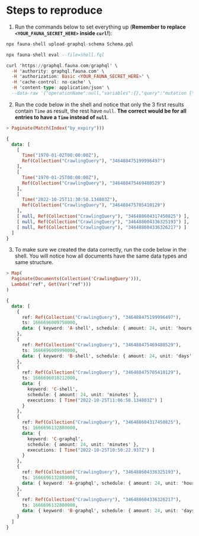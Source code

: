 # Steps to reproduce

1. Run the commands below to set everything up (**Remember to replace `<YOUR_FAUNA_SECRET_HERE>` inside `curl`!**):
```haskell
npx fauna-shell upload-graphql-schema Schema.gql

npx fauna-shell eval --file=shell.fql

curl 'https://graphql.fauna.com/graphql' \
  -H 'authority: graphql.fauna.com' \
  -H 'authorization: Basic <YOUR_FAUNA_SECRET_HERE>' \
  -H 'cache-control: no-cache' \
  -H 'content-type: application/json' \
  --data-raw '{"operationName":null,"variables":{},"query":"mutation {\n  A: createCrawlingQuery(\n    data: {keyword: \"A-graphql\", schedule: {amount: 24, unit: hours}}\n  ) {\n    _id\n  }\n  B: createCrawlingQuery(data: {keyword: \"B-graphql\", schedule: {amount: 24, unit: days}}) {\n    _id\n  }\n  C: createCrawlingQuery(\n    data: {keyword: \"C-graphql\", schedule: {amount: 24, unit: minutes}, executions: [\"2022-10-25T10:50:22.937Z\"]}\n  ) {\n    _id\n  }\n}\n"}'
```
2. Run the code below in the shell and notice that only the 3 first results contain `Time` as result, the rest have `null`. **The correct would be for all entries to have a `Time` instead of `null`**.
```haskell
> Paginate(Match(Index("by_expiry")))

{
  data: [
    [
      Time("1970-01-02T00:00:00Z"),
      Ref(Collection("CrawlingQuery"), "346488475199996497")
    ],
    [
      Time("1970-01-25T00:00:00Z"),
      Ref(Collection("CrawlingQuery"), "346488475469480529")
    ],
    [
      Time("2022-10-25T11:30:50.134803Z"),
      Ref(Collection("CrawlingQuery"), "346488475705410129")
    ],
    [ null, Ref(Collection("CrawlingQuery"), "346488604317450825") ],
    [ null, Ref(Collection("CrawlingQuery"), "346488604336325193") ],
    [ null, Ref(Collection("CrawlingQuery"), "346488604336326217") ]
  ]
}
```
3. To make sure we created the data correctly, run the code below in the shell. You will notice how all documents have the same data types and same structure.
```haskell
> Map(
  Paginate(Documents(Collection('CrawlingQuery'))),
  Lambda('ref', Get(Var('ref')))
)

{
  data: [
    {
      ref: Ref(Collection("CrawlingQuery"), "346488475199996497"),
      ts: 1666696009750000,
      data: { keyword: 'A-shell', schedule: { amount: 24, unit: 'hours' } }
    },
    {
      ref: Ref(Collection("CrawlingQuery"), "346488475469480529"),
      ts: 1666696009990000,
      data: { keyword: 'B-shell', schedule: { amount: 24, unit: 'days' } }
    },
    {
      ref: Ref(Collection("CrawlingQuery"), "346488475705410129"),
      ts: 1666696010212000,
      data: {
        keyword: 'C-shell',
        schedule: { amount: 24, unit: 'minutes' },
        executions: [ Time("2022-10-25T11:06:50.134803Z") ]
      }
    },
    {
      ref: Ref(Collection("CrawlingQuery"), "346488604317450825"),
      ts: 1666696132880000,
      data: {
        keyword: 'C-graphql',
        schedule: { amount: 24, unit: 'minutes' },
        executions: [ Time("2022-10-25T10:50:22.937Z") ]
      }
    },
    {
      ref: Ref(Collection("CrawlingQuery"), "346488604336325193"),
      ts: 1666696132880000,
      data: { keyword: 'A-graphql', schedule: { amount: 24, unit: 'hours' } }
    },
    {
      ref: Ref(Collection("CrawlingQuery"), "346488604336326217"),
      ts: 1666696132880000,
      data: { keyword: 'B-graphql', schedule: { amount: 24, unit: 'days' } }
    }
  ]
}
```